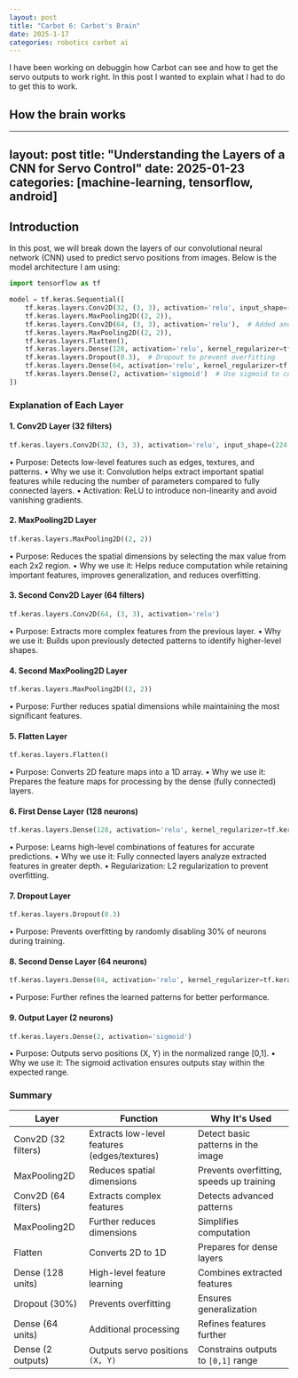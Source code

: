 ```yaml
---
layout: post
title: "Carbot 6: Carbot's Brain"
date: 2025-1-17
categories: robotics carbot ai
---
```


I have been working on debuggin how Carbot can see and how to get the servo outputs to work right.  In this post I wanted to explain what I had to do to get this to work.
## How the brain works

---
layout: post
title: "Understanding the Layers of a CNN for Servo Control"
date: 2025-01-23
categories: [machine-learning, tensorflow, android]
---

## Introduction

In this post, we will break down the layers of our convolutional neural network (CNN) used to predict servo positions from images. Below is the model architecture I am using:


```python
import tensorflow as tf

model = tf.keras.Sequential([
    tf.keras.layers.Conv2D(32, (3, 3), activation='relu', input_shape=(224, 224, 3)),
    tf.keras.layers.MaxPooling2D((2, 2)),
    tf.keras.layers.Conv2D(64, (3, 3), activation='relu'),  # Added another convolutional layer
    tf.keras.layers.MaxPooling2D((2, 2)),
    tf.keras.layers.Flatten(),
    tf.keras.layers.Dense(128, activation='relu', kernel_regularizer=tf.keras.regularizers.l2(0.01)),  # Increase neurons, add L2 regularization
    tf.keras.layers.Dropout(0.3),  # Dropout to prevent overfitting
    tf.keras.layers.Dense(64, activation='relu', kernel_regularizer=tf.keras.regularizers.l2(0.01)),
    tf.keras.layers.Dense(2, activation='sigmoid')  # Use sigmoid to constrain output to [0,1]
])
```

### Explanation of Each Layer
#### 1. Conv2D Layer (32 filters)
```python
tf.keras.layers.Conv2D(32, (3, 3), activation='relu', input_shape=(224, 224, 3))
```
•	Purpose: Detects low-level features such as edges, textures, and patterns.
•	Why we use it: Convolution helps extract important spatial features while reducing the number of parameters compared to fully connected layers.
•	Activation: ReLU to introduce non-linearity and avoid vanishing gradients.

#### 2. MaxPooling2D Layer
```python
tf.keras.layers.MaxPooling2D((2, 2))
```
•	Purpose: Reduces the spatial dimensions by selecting the max value from each 2x2 region.
•	Why we use it: Helps reduce computation while retaining important features, improves generalization, and reduces overfitting.

#### 3. Second Conv2D Layer (64 filters)
```python
tf.keras.layers.Conv2D(64, (3, 3), activation='relu')
```
•	Purpose: Extracts more complex features from the previous layer.
•	Why we use it: Builds upon previously detected patterns to identify higher-level shapes.

#### 4. Second MaxPooling2D Layer
```python
tf.keras.layers.MaxPooling2D((2, 2))
```
•	Purpose: Further reduces spatial dimensions while maintaining the most significant features.

#### 5. Flatten Layer
```python
tf.keras.layers.Flatten()
```
•	Purpose: Converts 2D feature maps into a 1D array.
•	Why we use it: Prepares the feature maps for processing by the dense (fully connected) layers.

#### 6. First Dense Layer (128 neurons)
```python
tf.keras.layers.Dense(128, activation='relu', kernel_regularizer=tf.keras.regularizers.l2(0.01))
```
•	Purpose: Learns high-level combinations of features for accurate predictions.
•	Why we use it: Fully connected layers analyze extracted features in greater depth.
•	Regularization: L2 regularization to prevent overfitting.

#### 7. Dropout Layer
```python
tf.keras.layers.Dropout(0.3)
```
•	Purpose: Prevents overfitting by randomly disabling 30% of neurons during training.

#### 8. Second Dense Layer (64 neurons)
```python
tf.keras.layers.Dense(64, activation='relu', kernel_regularizer=tf.keras.regularizers.l2(0.01))
```
•	Purpose: Further refines the learned patterns for better performance.

#### 9. Output Layer (2 neurons)
```python
tf.keras.layers.Dense(2, activation='sigmoid')
```
•	Purpose: Outputs servo positions (X, Y) in the normalized range [0,1].
•	Why we use it: The sigmoid activation ensures outputs stay within the expected range.

### Summary
| Layer                 | Function                                    | Why It's Used                              |
|----------------------|---------------------------------------------|-------------------------------------------|
| Conv2D (32 filters)   | Extracts low-level features (edges/textures)| Detect basic patterns in the image       |
| MaxPooling2D          | Reduces spatial dimensions                  | Prevents overfitting, speeds up training |
| Conv2D (64 filters)   | Extracts complex features                   | Detects advanced patterns                |
| MaxPooling2D          | Further reduces dimensions                   | Simplifies computation                   |
| Flatten               | Converts 2D to 1D                           | Prepares for dense layers                |
| Dense (128 units)     | High-level feature learning                  | Combines extracted features              |
| Dropout (30%)         | Prevents overfitting                        | Ensures generalization                   |
| Dense (64 units)      | Additional processing                        | Refines features further                 |
| Dense (2 outputs)     | Outputs servo positions `(X, Y)`              | Constrains outputs to `[0,1]` range       |
